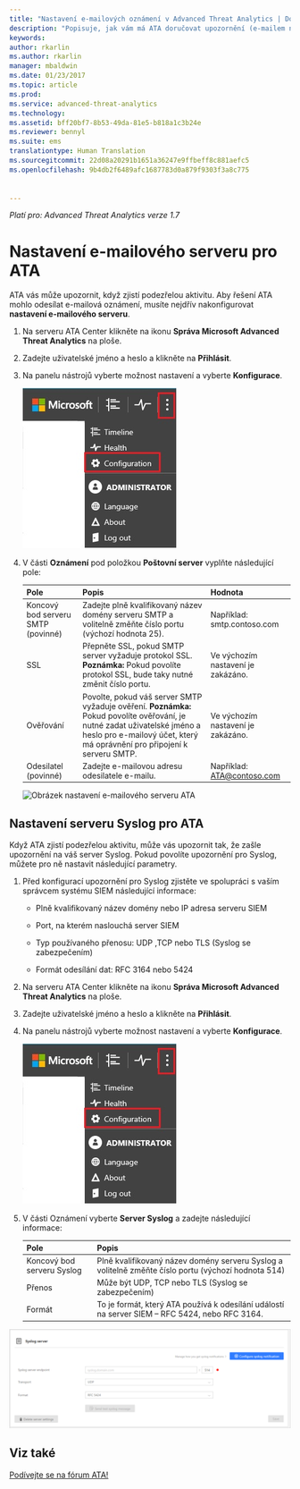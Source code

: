 ```yaml
---
title: "Nastavení e-mailových oznámení v Advanced Threat Analytics | Dokumentace Microsoftu"
description: "Popisuje, jak vám má ATA doručovat upozornění (e-mailem nebo předáváním událostí ATA) při zjištění podezřelých aktivit."
keywords: 
author: rkarlin
ms.author: rkarlin
manager: mbaldwin
ms.date: 01/23/2017
ms.topic: article
ms.prod: 
ms.service: advanced-threat-analytics
ms.technology: 
ms.assetid: bff20bf7-8b53-49da-81e5-b818a1c3b24e
ms.reviewer: bennyl
ms.suite: ems
translationtype: Human Translation
ms.sourcegitcommit: 22d08a20291b1651a36247e9ffbeff8c881aefc5
ms.openlocfilehash: 9b4db2f6489afc1687783d0a879f9303f3a8c775


---
```


*Platí pro: Advanced Threat Analytics verze 1.7*



# <a name="provide-ata-with-up-your-email-server-settings"></a>Nastavení e-mailového serveru pro ATA
ATA vás může upozornit, když zjistí podezřelou aktivitu. Aby řešení ATA mohlo odesílat e-mailová oznámení, musíte nejdřív nakonfigurovat **nastavení e-mailového serveru**.

1.  Na serveru ATA Center klikněte na ikonu **Správa Microsoft Advanced Threat Analytics** na ploše.

2.  Zadejte uživatelské jméno a heslo a klikněte na **Přihlásit**.

3.  Na panelu nástrojů vyberte možnost nastavení a vyberte **Konfigurace**.

    ![Ikona nastavení konfigurace ATA](media/ATA-config-icon.JPG)

4.  V části **Oznámení** pod položkou **Poštovní server** vyplňte následující pole:

    |Pole|Popis|Hodnota|
    |---------|---------------|---------|
    |Koncový bod serveru SMTP (povinné)|Zadejte plně kvalifikovaný název domény serveru SMTP a volitelně změňte číslo portu (výchozí hodnota 25).|Například:<br />smtp.contoso.com|
    |SSL|Přepněte SSL, pokud SMTP server vyžaduje protokol SSL. **Poznámka:** Pokud povolíte protokol SSL, bude taky nutné změnit číslo portu.|Ve výchozím nastavení je zakázáno.|
    |Ověřování|Povolte, pokud váš server SMTP vyžaduje ověření. **Poznámka:** Pokud povolíte ověřování, je nutné zadat uživatelské jméno a heslo pro e-mailový účet, který má oprávnění pro připojení k serveru SMTP.|Ve výchozím nastavení je zakázáno.|
    |Odesilatel (povinné)|Zadejte e-mailovou adresu odesilatele e-mailu.|Například:<br />ATA@contoso.com|
    ![Obrázek nastavení e-mailového serveru ATA](media/ATA-email-server-1.7.png)

## <a name="provide-ata-with-your-syslog-server-settings"></a>Nastavení serveru Syslog pro ATA
Když ATA zjistí podezřelou aktivitu, může vás upozornit tak, že zašle upozornění na váš server Syslog. Pokud povolíte upozornění pro Syslog, můžete pro ně nastavit následující parametry.

1.  Před konfigurací upozornění pro Syslog zjistěte ve spolupráci s vaším správcem systému SIEM následující informace:

    -   Plně kvalifikovaný název domény nebo IP adresa serveru SIEM

    -   Port, na kterém naslouchá server SIEM

    -   Typ používaného přenosu: UDP ,TCP nebo TLS (Syslog se zabezpečením)

    -   Formát odesílání dat: RFC 3164 nebo 5424

2.  Na serveru ATA Center klikněte na ikonu **Správa Microsoft Advanced Threat Analytics** na ploše.

3.  Zadejte uživatelské jméno a heslo a klikněte na **Přihlásit**.

4.  Na panelu nástrojů vyberte možnost nastavení a vyberte **Konfigurace**.

    ![Ikona nastavení konfigurace ATA](media/ATA-config-icon.JPG)

5.  V části Oznámení vyberte **Server Syslog** a zadejte následující informace:

    |Pole|Popis|
    |---------|---------------|
    |Koncový bod serveru Syslog|Plně kvalifikovaný název domény serveru Syslog a volitelně změňte číslo portu (výchozí hodnota 514)|
    |Přenos|Může být UDP, TCP nebo TLS (Syslog se zabezpečením)|
    |Formát|To je formát, který ATA používá k odesílání událostí na server SIEM – RFC 5424, nebo RFC 3164.|

 ![Obrázek nastavení serveru ATA Syslog](media/ata-syslog-server-settings-1.7.png)



## <a name="see-also"></a>Viz také
[Podívejte se na fórum ATA!](https://social.technet.microsoft.com/Forums/security/home?forum=mata)



<!--HONumber=Feb17_HO1-->


